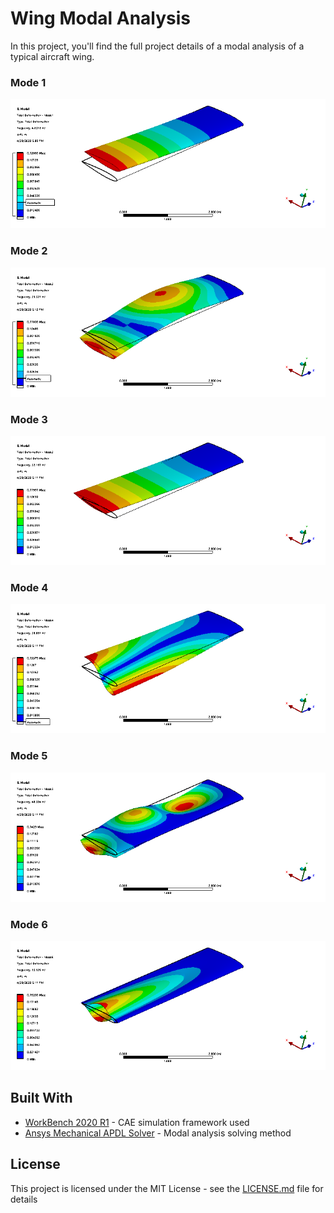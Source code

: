 # Wing Modal Analysis 
In this project, you'll find the full project details of a modal analysis of a typical aircraft wing.

### Mode 1
![](wing_modalA_files/user_files/deformation_mode1.png)
### Mode 2
![](wing_modalA_files/user_files/deformation_mode2.png)
### Mode 3
![](wing_modalA_files/user_files/deformation_mode3.png)
### Mode 4
![](wing_modalA_files/user_files/deformation_mode4.png)
### Mode 5
![](wing_modalA_files/user_files/deformation_mode5.png)
### Mode 6
![](wing_modalA_files/user_files/deformation_mode6.png)

## Built With

* [WorkBench 2020 R1](https://www.ansys.com/products/platform) - CAE simulation framework used
* [Ansys Mechanical APDL Solver](https://www.ansys.com/services/training-center/structures/introduction-to-ansys-mechanical-apdl) - Modal analysis solving method

## License

This project is licensed under the MIT License - see the [LICENSE.md](LICENSE.md) file for details
